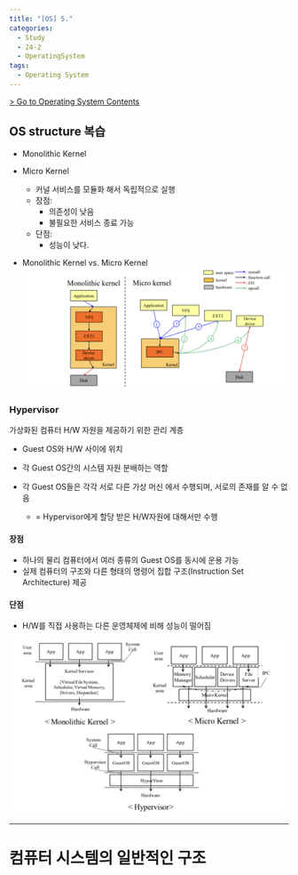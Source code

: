 ```yaml
---
title: "[OS] 5."
categories:
  - Study
  - 24-2
  - OperatingSystem
tags:
  - Operating System
---
```


[> Go to Operating System Contents](../)


## OS structure 복습
- Monolithic Kernel

- Micro Kernel
  - 커널 서비스를 모듈화 해서 독립적으로 실행
  - 장점:
    - 의존성이 낮음
    - 불필요한 서비스 종료 가능
  - 단점:
    - 성능이 낮다.    

- Monolithic Kernel vs. Micro Kernel
![](/assets/imgs/OS/MonoMicroDif.png)

### Hypervisor
가상화된 컴퓨터 H/W 자원을 제공하기 위한 관리 계층
- Guest OS와 H/W 사이에 위치
- 각 Guest OS간의 시스템 자원 분배하는 역할

- 각 Guest OS들은 각각 서로 다른 가상 머신 에서 수행되며, 서로의 존재를 알 수 없음
  - = Hypervisor에게 할당 받은 H/W자원에 대해서만 수행

#### 장점
- 하나의 물리 컴퓨터에서 여러 종류의 Guest OS를 동시에 운용 가능
- 실제 컴퓨터의 구조와 다른 형태의 명령어 집합 구조(Instruction Set Architecture) 제공

#### 단점
- H/W를 직접 사용하는 다른 운영체제에 비해 성능이 떨어짐

![](/assets/imgs/OS/MMHComp.png)

---

# 컴퓨터 시스템의 일반적인 구조
